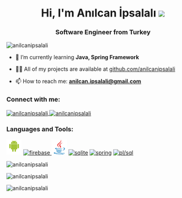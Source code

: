 <h1 align="center">Hi, I'm Anılcan İpsalalı <img src="https://raw.githubusercontent.com/MartinHeinz/MartinHeinz/master/wave.gif" width="10px">
</h1>
<h3 align="center">Software Engineer from Turkey</h3>

<p align="left"> <img src="https://komarev.com/ghpvc/?username=anilcanipsalali&label=Profile%20views&color=ffee00&style=flat" alt="anilcanipsalali" /> </p>

- 🌱 I’m currently learning **Java, Spring Framework**

- 👨‍💻 All of my projects are available at [github.com/anilcanipsalali](github.com/anilcanipsalali)

- 📫 How to reach me: **anilcan.ipsalali@gmail.com**

<h3 align="left">Connect with me:</h3>
<p align="left">
<a href="https://dev.to/anilcanipsalali" target="blank"><img align="center" src="https://cdn.jsdelivr.net/npm/simple-icons@3.0.1/icons/dev-dot-to.svg" alt="anilcanipsalali" height="30" width="40" />
</a>
<a href="https://linkedin.com/in/anilcanipsalali" target="blank"><img align="center" src="https://cdn.jsdelivr.net/npm/simple-icons@3.0.1/icons/linkedin.svg" alt="anilcanipsalali" height="30" width="40" />
</a>
</p>

<h3 align="left">Languages and Tools:</h3>
<p align="left"> 
<a href="https://developer.android.com" target="_blank"> <img src="https://raw.githubusercontent.com/devicons/devicon/master/icons/android/android-original-wordmark.svg" alt="android" width="40" height="40"/></a> 
<a href="https://firebase.google.com/" target="_blank"> <img src="https://www.vectorlogo.zone/logos/firebase/firebase-icon.svg" alt="firebase" width="40" height="40"/</a> 
<a href="https://www.java.com" target="_blank"> <img src="https://raw.githubusercontent.com/devicons/devicon/master/icons/java/java-original.svg" alt="java" width="40" height="40"/></a>
<a href="https://www.sqlite.org/" target="_blank"> <img src="https://www.vectorlogo.zone/logos/sqlite/sqlite-icon.svg" alt="sqlite" width="40" height="40"/></a>
<a href="https://www.spring.io/" target="_blank"> <img src="https://www.vectorlogo.zone/logos/springio/springio-ar21.svg" alt="spring" width="80" height="40"/></a>
  <a href="https://www.oracle.com/" target="_blank"> <img src="https://www.vectorlogo.zone/logos/oracle/oracle-icon.svg" alt="pl/sql" width="40" height="40"/></a>
</p>

<p><img align="justify" src="https://github-readme-stats.vercel.app/api/top-langs?username=anilcanipsalali&show_icons=true&locale=en&layout=compact" alt="anilcanipsalali" /></p> 
<p><img align="justify" src="https://github-readme-stats.vercel.app/api?username=anilcanipsalali&show_icons=true&locale=en" alt="anilcanipsalali" /></p>
<p><img align="justify" src="https://github-readme-streak-stats.herokuapp.com/?user=anilcanipsalali&" alt="anilcanipsalali" /></p>
